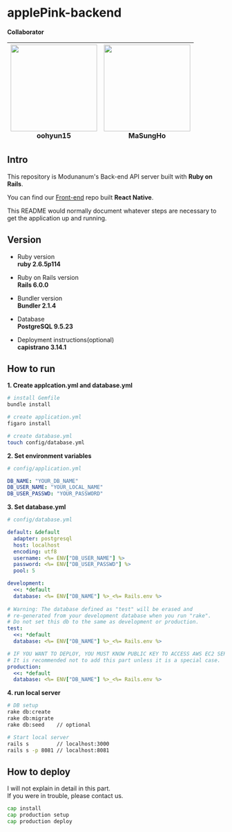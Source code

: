 # applePink-backend

**Collaborator**

| [<img src="https://avatars2.githubusercontent.com/u/52606560?s=400&u=2a492fa6991fe8fe79db9e5bc6442131ab4d5259&v=4" width="200">](https://github.com/oohyun15) <br> oohyun15| [<img src="https://avatars2.githubusercontent.com/u/52434222?s=400&v=4" width="200">](https://github.com/MaSungHo) <br> MaSungHo | 
| :-----------------------------------: | :---------------------------------------: |

## Intro
This repository is Modunanum's Back-end API server built with **Ruby on Rails**.
  
You can find our [Front-end](https://github.com/d-virusss/capstone_front_RN) repo built **React Native**.

This README would normally document whatever steps are necessary to get the
application up and running.

## Version
* Ruby version  
**ruby 2.6.5p114**

* Ruby on Rails version  
**Rails 6.0.0**

* Bundler version  
**Bundler 2.1.4**

* Database  
**PostgreSQL 9.5.23**  

* Deployment instructions(optional)  
**capistrano 3.14.1**


## How to run
**1. Create applcation.yml and database.yml**

```zsh
# install Gemfile
bundle install

# create application.yml
figaro install

# create database.yml
touch config/database.yml
```

**2. Set environment variables**
```yml
# config/application.yml

DB_NAME: "YOUR_DB_NAME"
DB_USER_NAME: "YOUR_LOCAL_NAME"
DB_USER_PASSWD: "YOUR_PASSWORD"
```

**3. Set database.yml**
```yml
# config/database.yml

default: &default
  adapter: postgresql
  host: localhost
  encoding: utf8
  username: <%= ENV["DB_USER_NAME"] %>
  password: <%= ENV["DB_USER_PASSWD"] %>
  pool: 5

development:
  <<: *default
  database: <%= ENV["DB_NAME"] %>_<%= Rails.env %>
  
# Warning: The database defined as "test" will be erased and
# re-generated from your development database when you run "rake".
# Do not set this db to the same as development or production.
test:
  <<: *default
  database: <%= ENV["DB_NAME"] %>_<%= Rails.env %>

# IF YOU WANT TO DEPLOY, YOU MUST KNOW PUBLIC KEY TO ACCESS AWS EC2 SERVER.
# It is recommended not to add this part unless it is a special case.
production:
  <<: *default
  database: <%= ENV["DB_NAME"] %>_<%= Rails.env %>
```

**4. run local server**

```zsh
# DB setup
rake db:create
rake db:migrate
rake db:seed    // optional

# Start local server
rails s         // localhost:3000
rails s -p 8081 // localhost:8081
```

## How to deploy
I will not explain in detail in this part.  
If you were in trouble, please contact us.

```zsh
cap install
cap production setup
cap production deploy
```
